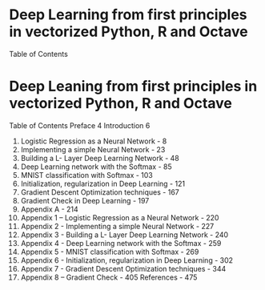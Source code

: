 # Deep Learning from first principles in vectorized Python, R and Octave

Table of Contents

# Deep Leaning from first principles in vectorized Python, R and Octave

Table of Contents
Preface 4
Introduction 6
1. Logistic Regression as a Neural Network - 8
2. Implementing a simple Neural Network - 23
3. Building a L- Layer Deep Learning Network - 48
4. Deep Learning network with the Softmax - 85
5. MNIST classification with Softmax - 103
6. Initialization, regularization in Deep Learning - 121
7. Gradient Descent Optimization techniques - 167
8. Gradient Check in Deep Learning - 197
1. Appendix A - 214
2. Appendix 1 – Logistic Regression as a Neural Network - 220
3. Appendix 2 - Implementing a simple Neural Network - 227
4. Appendix 3 - Building a L- Layer Deep Learning Network - 240
5. Appendix 4 - Deep Learning network with the Softmax - 259
6. Appendix 5 - MNIST classification with Softmax - 269
7. Appendix 6 - Initialization, regularization in Deep Learning - 302
8. Appendix 7 - Gradient Descent Optimization techniques - 344
9. Appendix 8 – Gradient Check - 405
References - 475
